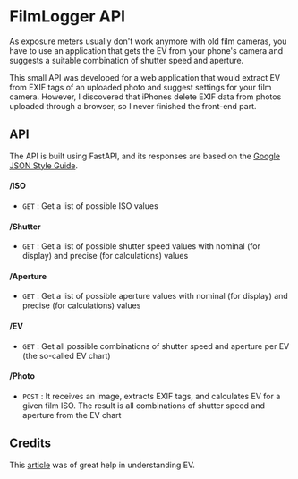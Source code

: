 
# FilmLogger API

As exposure meters usually don't work anymore with old film cameras, you have to use an application that gets the EV from your phone's camera and suggests a suitable combination of shutter speed and aperture. 

This small API was developed for a web application that would extract EV from EXIF tags of an uploaded photo and suggest settings for your film camera. However, I discovered that iPhones delete EXIF data from photos uploaded through a browser, so I never finished the front-end part.

## API

The API is built using FastAPI, and its responses are based on the [Google JSON Style Guide](https://google.github.io/styleguide/jsoncstyleguide.xml "Google JSON Style Guide").

#### /ISO
* `GET` : Get a list of possible ISO values

#### /Shutter
* `GET` : Get a list of possible shutter speed values with nominal (for display) and precise (for calculations) values

#### /Aperture
* `GET` : Get a list of possible aperture values with nominal (for display) and precise (for calculations) values

#### /EV
* `GET` : Get all possible combinations of shutter speed and aperture per EV (the so-called EV chart)

#### /Photo
* `POST` : It receives an image, extracts EXIF tags, and calculates EV for a given film ISO. The result is all combinations of shutter speed and aperture from the EV chart

## Credits

This [article](https://www.scantips.com/lights/evchart.html "article") was of great help in understanding EV.
